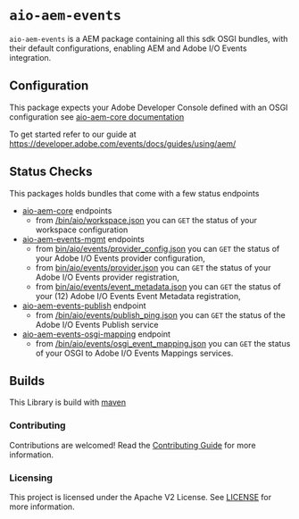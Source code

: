 # `aio-aem-events`

`aio-aem-events` is a AEM package containing all this sdk OSGI bundles, with their default
configurations, enabling AEM and Adobe I/O Events integration.

## Configuration

This package expects your Adobe Developer Console defined with an OSGI configuration
see [aio-aem-core documentation](../core_aem/README.md)

To get started refer to our guide at https://developer.adobe.com/events/docs/guides/using/aem/

## Status Checks

This packages holds bundles that come with a few status endpoints
* [aio-aem-core](../core_aem) endpoints
  * from [/bin/aio/workspace.json](http://localhost:4502/bin/aio/workspace.json) 
you can `GET` the status of your workspace configuration 
* [aio-aem-events-mgmt](../events_mgmt_aem)  endpoints
  * from [bin/aio/events/provider_config.json](http://localhost:4502/bin/aio/events/provider_config.json)
you can `GET` the status of your Adobe I/O Events provider configuration,
  * from [bin/aio/events/provider.json](http://localhost:4502/bin/aio/events/provider.json)
you can `GET` the status of your Adobe I/O Events provider registration,
  * from [bin/aio/events/event_metadata.json](http://localhost:4502/bin/aio/events/event_metadata.json)
you can `GET` the status of your (12) Adobe I/O Events Event Metadata registration,
* [aio-aem-events-publish](../events_ingress_aem)  endpoint
  * from [/bin/aio/events/publish_ping.json](http://localhost:4502/bin/aio/events/publish_ping.json)
you can `GET` the status of the Adobe I/O Events Publish service
* [aio-aem-events-osgi-mapping](../events_osgi_mapping) endpoint
  * from [/bin/aio/events/osgi_event_mapping.json](http://localhost:4502/bin/aio/events/osgi_event_mapping.json)
you can `GET` the status of your OSGI to Adobe I/O Events Mappings services.
  
## Builds

This Library is build with [maven](https://maven.apache.org/)

### Contributing

Contributions are welcomed! Read the [Contributing Guide](../.github/CONTRIBUTING.md) for more
information.

### Licensing

This project is licensed under the Apache V2 License. See [LICENSE](../LICENSE.md) for more
information.


  
